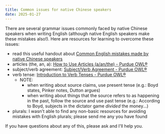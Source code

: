 ```yaml
---
title: Common issues for native Chinese speakers
date: 2025-01-27
---
```


There are several grammar issues commonly faced by native Chinese speakers when writing English (although native English speakers make these mistakes also!). Here are resources for learning to overcome these issues:

- read this useful handout about [Common English mistakes made by native Chinese speakers](/downloads/chinese-english-mistakes.pdf)
- articles (the, an, a): [How to Use Articles (a/an/the) - Purdue OWL®](https://owl.purdue.edu/owl/general_writing/grammar/using_articles.html)
- subject/verb agreement: [Subject/Verb Agreement - Purdue OWL®](https://owl.purdue.edu/owl/general_writing/grammar/subject_verb_agreement.html)
- verb tense: [Introduction to Verb Tenses - Purdue OWL®](https://owl.purdue.edu/owl/general_writing/grammar/verb_tenses/index.html)
	- NOTE:
		- when writing about source claims, use present tense (e.g.: Boyd states, Pinker notes, Dutton argues)
		- when writing about things that the source refers to as happening in the past, follow the source and use past tense (e.g.: According to Boyd, subjects in the dictator game *divided* the money...)
- plurals: I wasn't able to find any non-basic resources for avoiding mistakes with English plurals; please send me any you have found

If you have questions about any of this, please ask and I'll help you.
